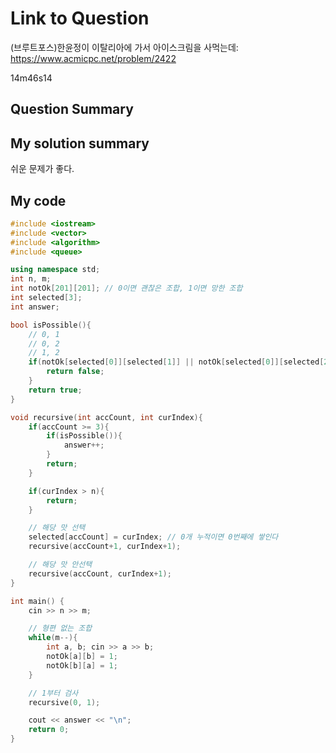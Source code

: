 # Link to Question
(브루트포스)한윤정이 이탈리아에 가서 아이스크림을 사먹는데: https://www.acmicpc.net/problem/2422

14m46s14

## Question Summary

## My solution summary
쉬운 문제가 좋다. 

## My code
```c++
#include <iostream>
#include <vector>
#include <algorithm>
#include <queue>

using namespace std;
int n, m;
int notOk[201][201]; // 0이면 괜찮은 조합, 1이면 망한 조합
int selected[3];
int answer;

bool isPossible(){
    // 0, 1
    // 0, 2
    // 1, 2
    if(notOk[selected[0]][selected[1]] || notOk[selected[0]][selected[2]] || notOk[selected[1]][selected[2]]){
        return false;
    }
    return true;
}

void recursive(int accCount, int curIndex){
    if(accCount >= 3){
        if(isPossible()){
            answer++;
        }
        return;
    }

    if(curIndex > n){
        return;
    }

    // 해당 맛 선택
    selected[accCount] = curIndex; // 0개 누적이면 0번째에 쌓인다
    recursive(accCount+1, curIndex+1);

    // 해당 맛 안선택
    recursive(accCount, curIndex+1);
}

int main() {
    cin >> n >> m;

    // 형편 없는 조합
    while(m--){
        int a, b; cin >> a >> b;
        notOk[a][b] = 1;
        notOk[b][a] = 1;
    }

    // 1부터 검사
    recursive(0, 1);

    cout << answer << "\n";
    return 0;
}
```